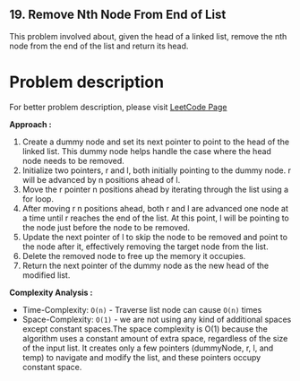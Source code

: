 ## 19. Remove Nth Node From End of List

This problem involved about, given the head of a linked list, remove the nth node from the end of the list and return its head.

# Problem description

For better problem description, please visit [LeetCode Page](https://leetcode.com/problems/remove-nth-node-from-end-of-list/description/)

**Approach :**<br/>

1. Create a dummy node and set its next pointer to point to the head of the linked list. This dummy node helps handle the case where the head node needs to be removed.
2. Initialize two pointers, r and l, both initially pointing to the dummy node. r will be advanced by n positions ahead of l.
3. Move the r pointer n positions ahead by iterating through the list using a for loop.
4. After moving r n positions ahead, both r and l are advanced one node at a time until r reaches the end of the list. At this point, l will be pointing to the node just before the node to be removed.
5. Update the next pointer of l to skip the node to be removed and point to the node after it, effectively removing the target node from the list.
6. Delete the removed node to free up the memory it occupies.
7. Return the next pointer of the dummy node as the new head of the modified list.

**Complexity Analysis :**<br/>

-   Time-Complexity: `O(n)` - Traverse list node can cause `O(n)` times
-   Space-Complexity: `O(1)` - we are not using any kind of additional spaces except constant spaces.The space complexity is O(1) because the algorithm uses a constant amount of extra space, regardless of the size of the input list. It creates only a few pointers (dummyNode, r, l, and temp) to navigate and modify the list, and these pointers occupy constant space.
